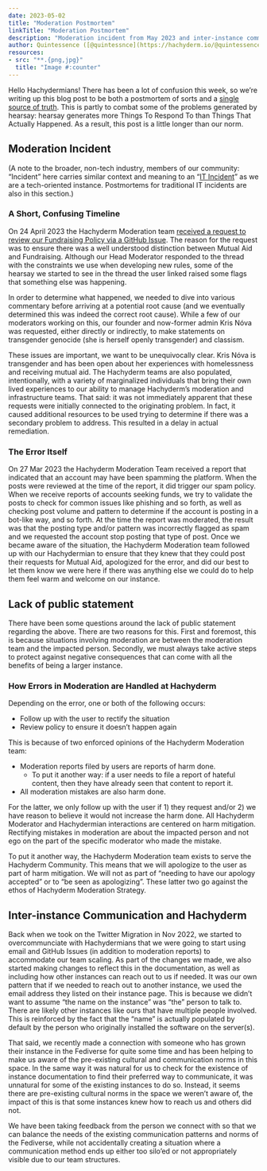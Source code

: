 ```yaml
---
date: 2023-05-02
title: "Moderation Postmortem"
linkTitle: "Moderation Postmortem"
description: "Moderation incident from May 2023 and inter-instance communication."
author: Quintessence ([@quintessnce](https://hachyderm.io/@quintessence))
resources:
- src: "**.{png,jpg}"
  title: "Image #:counter"
---
```


Hello Hachydermians! There has been a lot of confusion this week, so we’re writing
up this blog post to be both a postmortem of sorts and a 
[single source of truth](https://en.wikipedia.org/wiki/Single_source_of_truth).
This is partly to combat some of the problems generated by hearsay: hearsay generates
more Things To Respond To than Things That Actually Happened. As a result, this
post is a little longer than our norm.

## Moderation Incident

(A note to the broader, non-tech industry, members of our community: “Incident”
here carries similar context and meaning to an
“[IT Incident](https://en.wikipedia.org/wiki/Computer_security_incident_management)”
as we are a tech-oriented instance. Postmortems for traditional IT incidents are also in
this section.)

### A Short, Confusing Timeline

On 24 April 2023 the Hachyderm Moderation team 
[received a request to review our Fundraising Policy via a GitHub Issue](https://github.com/hachyderm/community/issues/401).
The reason for the request was to
ensure there was a well understood distinction between Mutual Aid and
Fundraising. Although our Head Moderator responded to the thread with the
constraints we use when developing new rules, some of the hearsay we started
to see in the thread the user linked raised some flags that something else was
happening.

In order to determine what happened, we needed to dive into various commentary
before arriving at a potential root cause (and we eventually determined this
was indeed the correct root cause). While a few of our moderators working on
this, our founder and now-former admin Kris Nóva was requested, either directly
or indirectly, to make statements on transgender genocide (she is herself
openly transgender) and classism.

These issues are important, we want to be unequivocally clear. Kris Nóva 
is transgender and has been open about her experiences with homelessness
and receiving mutual aid. The Hachyderm teams are also populated, intentionally,
with a variety of marginalized individuals that bring their own lived experiences
to our ability to manage Hachyderm’s moderation and infrastructure teams. That
said: it was not immediately apparent that these requests were initially connected
to the originating problem. In fact, it caused additional resources to be used
trying to determine if there was a secondary problem to address. This resulted
in a delay in actual remediation.

### The Error Itself

On 27 Mar 2023 the Hachyderm Moderation Team received a report that indicated
that an account may have been spamming the platform. When the posts were reviewed
at the time of the report, it did trigger our spam policy. When we receive
reports of accounts seeking funds, we try to validate the posts to check for
common issues like phishing and so forth, as well as checking post volume and pattern
to determine if the account is posting in a bot-like way, and so forth. At the
time the report was moderated, the result was that the posting type and/or pattern
was incorrectly flagged as spam and we requested the account stop posting that
type of post. Once we became aware of the situation, the Hachyderm Moderation
team followed up with our Hachydermian to ensure that they knew that they could
post their requests for Mutual Aid, apologized for the error, and did our best
to let them know we were here if there was anything else we could do to help
them feel warm and welcome on our instance.

## Lack of public statement

There have been some questions around the lack of public statement regarding the
above. There are two reasons for this. First and foremost, this is because situations
involving moderation are between the moderation team and the impacted person.
Secondly, we must always take active steps to protect against negative consequences
that can come with all the benefits of being a larger instance.

### How Errors in Moderation are Handled at Hachyderm

Depending on the error, one or both of the following occurs:

* Follow up with the user to rectify the situation
* Review policy to ensure it doesn’t happen again

This is because of two enforced opinions of the Hachyderm Moderation team:

* Moderation reports filed by users are reports of harm done.
    * To put it another way: if a user needs to file a report of hateful content,
      then they have already seen that content to report it.
* All moderation mistakes are also harm done.

For the latter, we only follow up with the user if 1) they request and/or 2)
we have reason to believe it would not increase the harm done. All Hachyderm
Moderator and Hachydermian interactions are centered on harm mitigation.
Rectifying mistakes in moderation are about the impacted person and not ego on
the part of the specific moderator who made the mistake.

To put it another way, the Hachyderm Moderation team exists to serve the Hachyderm
Community. This means that we will apologize to the user as part of harm mitigation.
We will not as part of “needing to have our apology accepted” or to “be seen as
apologizing”. These latter two go against the ethos of Hachyderm Moderation Strategy.

## Inter-instance Communication and Hachyderm

Back when we took on the Twitter Migration in Nov 2022, we started to overcommunciate
with Hachydermians that we were going to start using email and GitHub Issues
(in addition to moderation reports) to accommodate our team scaling. As part of the
changes we made, we also started making changes to reflect this in the documentation,
as well as including how other instances can reach out to us if needed. It was our own
pattern that if we needed to reach out to another instance, we used the email address
they listed on their instance page. This is because we didn’t want to assume “the name
on the instance” was “the” person to talk to. There are likely other instances like ours
that have multiple people involved. This is reinforced by the fact that the “name” is
actually populated by default by the person who originally installed the software on
the server(s).

That said, we recently made a connection with someone who has grown their instance in
the Fediverse for quite some time and has been helping to make us aware of the pre-existing
cultural and communication norms in this space. In the same way it was natural for us
to check for the existence of instance documentation to find their preferred way to
communicate, it was unnatural for some of the existing instances to do so. Instead, it
seems there are pre-existing cultural norms in the space we weren’t aware of, the
impact of this is that some instances knew how to reach us and others did not.

We have been taking feedback from the person we connect with so that we can balance
the needs of the existing communication patterns and norms of the Fediverse, while
not accidentally creating a situation where a communication method ends up either
too silo’ed or not appropriately visible due to our team structures.

